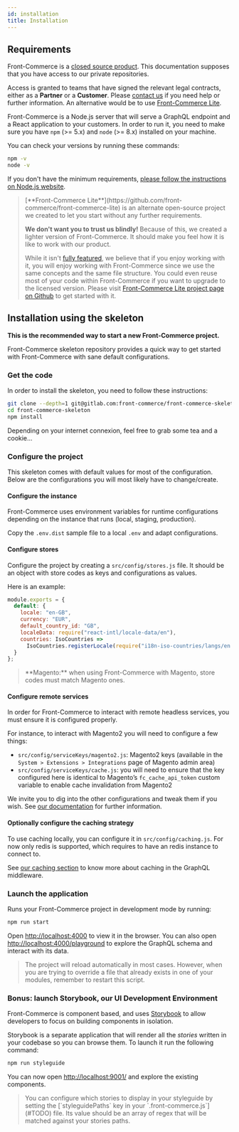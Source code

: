 ```yaml
---
id: installation
title: Installation
---
```


## Requirements

Front-Commerce is a [closed source product](/license.html). This documentation
supposes that you have access to our private repositories.

Access is granted to teams that have signed the relevant legal contracts, either
as a **Partner** or a **Customer**. Please
[contact us](mailto:contact@front-commerce.com) if you need help or further
information. An alternative would be to use
[Front-Commerce Lite](https://github.com/front-commerce/front-commerce-lite).

Front-Commerce is a Node.js server that will serve a GraphQL endpoint and a
React application to your customers. In order to run it, you need to make sure
you have `npm` (>= 5.x) and `node` (>= 8.x) installed on your machine.

You can check your versions by running these commands:

```bash
npm -v
node -v
```

If you don't have the minimum requirements,
[please follow the instructions on Node.js website](https://nodejs.org/).

<blockquote class="info">
[**Front-Commerce Lite**](https://github.com/front-commerce/front-commerce-lite)
is an alternate open-source project we created to let you start without any
further requirements.

**We don't want you to trust us blindly!** Because of this, we created a lighter
version of Front-Commerce. It should make you feel how it is like to work with
our product.

While it isn't
[fully featured](https://github.com/front-commerce/front-commerce-lite#what-it-is-not),
we believe that if you enjoy working with it, you will enjoy working with
Front-Commerce since we use the same concepts and the same file structure. You
could even reuse most of your code within Front-Commerce if you want to upgrade
to the licensed version. Please visit
[Front-Commerce Lite project page on Github](https://github.com/front-commerce/front-commerce-lite)
to get started with it.

</blockquote>

## Installation using the skeleton

**This is the recommended way to start a new Front-Commerce project.**

Front-Commerce skeleton repository provides a quick way to get started with
Front-Commerce with sane default configurations.

### Get the code

In order to install the skeleton, you need to follow these instructions:

```bash
git clone --depth=1 git@gitlab.com:front-commerce/front-commerce-skeleton.git
cd front-commerce-skeleton
npm install
```

Depending on your internet connexion, feel free to grab some tea and a cookie…

### Configure the project

This skeleton comes with default values for most of the configuration. Below are
the configurations you will most likely have to change/create.

#### Configure the instance

Front-Commerce uses environment variables for runtime configurations depending
on the instance that runs (local, staging, production).

Copy the `.env.dist` sample file to a local `.env` and adapt configurations.

#### Configure stores

Configure the project by creating a `src/config/stores.js` file. It should be an
object with store codes as keys and configurations as values.

Here is an example:

```js
module.exports = {
  default: {
    locale: "en-GB",
    currency: "EUR",
    default_country_id: "GB",
    localeData: require("react-intl/locale-data/en"),
    countries: IsoCountries =>
      IsoCountries.registerLocale(require("i18n-iso-countries/langs/en.json"))
  }
};
```

<blockquote class="info">
**Magento:** when using Front-Commerce with Magento, store codes
must match Magento ones.
</blockquote>

#### Configure remote services

In order for Front-Commerce to interact with remote headless services, you must
ensure it is configured properly.

For instance, to interact with Magento2 you will need to configure a few things:

- `src/config/serviceKeys/magento2.js`: Magento2 keys (available in the
  `System > Extensions > Integrations` page of Magento admin area)
- `src/config/serviceKeys/cache.js`: you will need to ensure that the key
  configured here is identical to Magento’s `fc_cache_api_token` custom variable
  to enable cache invalidation from Magento2

We invite you to dig into the other configurations and tweak them if you wish.
See [our documentation](#TODO) for further information.

#### Optionally configure the caching strategy

To use caching locally, you can configure it in `src/config/caching.js`. For now
only redis is supported, which requires to have an redis instance to connect to.

See [our caching section](#TODO) to know more about caching in the GraphQL
middleware.

### Launch the application

Runs your Front-Commerce project in development mode by running:

```sh
npm run start
```

Open [http://localhost:4000](http://localhost:4000) to view it in the browser.
You can also open
[http://localhost:4000/playground](http://localhost:4000/playground) to explore
the GraphQL schema and interact with its data.

<blockquote class="info">
The project will reload automatically in most cases. However, when you are
trying to override a file that already exists in one of your modules, remember
to restart this script.
</blockquote>

### Bonus: launch Storybook, our UI Development Environment

Front-Commerce is component based, and uses
[Storybook](https://storybook.js.org/) to allow developers to focus on building
components in isolation.

Storybook is a separate application that will render all the _stories_ written
in your codebase so you can browse them. To launch it run the following command:

```bash
npm run styleguide
```

You can now open [http://localhost:9001/](http://localhost:9001/) and explore
the existing components.

<blockquote class="tip">
You can configure which stories to display in your styleguide by setting the
[`styleguidePaths` key in your `.front-commerce.js`](#TODO) file. Its value should be an
array of regex that will be matched against your stories paths.
</blockquote>
